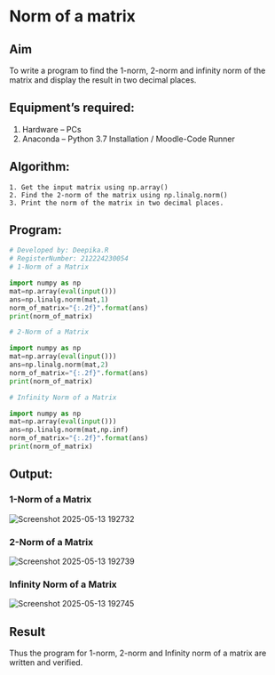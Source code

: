 # Norm of a matrix
## Aim
To write a program to find the 1-norm, 2-norm and infinity norm of the matrix and display the result in two decimal places.
## Equipment’s required:
1.	Hardware – PCs
2.	Anaconda – Python 3.7 Installation / Moodle-Code Runner
## Algorithm:
	1. Get the input matrix using np.array()   
    2. Find the 2-norm of the matrix using np.linalg.norm()
	3. Print the norm of the matrix in two decimal places.
## Program:
```Python
# Developed by: Deepika.R
# RegisterNumber: 212224230054
# 1-Norm of a Matrix

import numpy as np
mat=np.array(eval(input()))
ans=np.linalg.norm(mat,1)
norm_of_matrix="{:.2f}".format(ans)
print(norm_of_matrix)

# 2-Norm of a Matrix

import numpy as np
mat=np.array(eval(input()))
ans=np.linalg.norm(mat,2)
norm_of_matrix="{:.2f}".format(ans)
print(norm_of_matrix)

# Infinity Norm of a Matrix

import numpy as np
mat=np.array(eval(input()))
ans=np.linalg.norm(mat,np.inf)
norm_of_matrix="{:.2f}".format(ans)
print(norm_of_matrix)

```
## Output:
### 1-Norm of a Matrix

![Screenshot 2025-05-13 192732](https://github.com/user-attachments/assets/a11d15cc-52f5-4d47-b49d-ea72c04bcbde)

### 2-Norm of a Matrix

![Screenshot 2025-05-13 192739](https://github.com/user-attachments/assets/71f977ba-c922-42f5-b457-45a06096445b)

### Infinity Norm of a Matrix

![Screenshot 2025-05-13 192745](https://github.com/user-attachments/assets/c437c961-d83d-44db-a6f5-e89fe2bf15fc)

## Result
Thus the program for 1-norm, 2-norm and Infinity norm of a matrix are written and verified.
